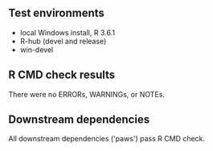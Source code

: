 ## Test environments

* local Windows install, R 3.6.1
* R-hub (devel and release)
* win-devel

## R CMD check results

There were no ERRORs, WARNINGs, or NOTEs.

## Downstream dependencies

All downstream dependencies ('paws') pass R CMD check.
